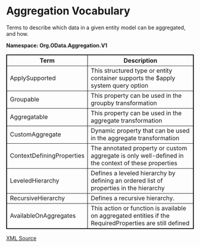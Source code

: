 # Aggregation Vocabulary

Terms to describe which data in a given entity model can be aggregated, and how.

**Namespace: Org.OData.Aggregation.V1**

<table width="100%" style="border: 1px solid #000000;" border="1">
<tbody><tr><th><strong>Term</strong></th><th><strong>Description</strong></th></tr>
<tr><td>ApplySupported</td>
<td>This structured type or entity container supports the $apply system query option</td></tr>
<tr><td>Groupable</td>
<td>This property can be used in the groupby transformation</td></tr>
<tr><td>Aggregatable</td>
<td>This property can be used in the aggregate transformation</td></tr>
<tr><td>CustomAggregate</td>
<td>Dynamic property that can be used in the aggregate transformation</td></tr>
<tr><td>ContextDefiningProperties</td>
<td>The annotated property or custom aggregate is only well-defined in the context of these properties</td></tr>
<tr><td>LeveledHierarchy</td>
<td>Defines a leveled hierarchy by defining an ordered list of properties in the hierarchy</td></tr>
<tr><td>RecursiveHierarchy</td>
<td>Defines a recursive hierarchy.</td></tr>
<tr><td>AvailableOnAggregates</td>
<td>This action or function is available on aggregated entities if the RequiredProperties are still defined</td></tr>

</tbody></table>

[XML Source](Org.OData.Aggregation.V1.xml)